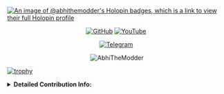 [![An image of @abhithemodder's Holopin badges, which is a link to view their full Holopin profile](https://holopin.me/abhithemodder)](https://holopin.io/@abhithemodder)


<p align="center">
<a href="https://github.com/AbhiTheModder"><img title="GitHub" src="https://img.shields.io/badge/Abhi-TheModder-brightgreen?style=for-the-badge&logo=github"></a>
<a href="https://www.youtube.com/channel/UCtBILuQgvXHPfvOUdcmMS2Q"><img title="YouTube" src="https://img.shields.io/badge/YouTube-Abhi The MØÐÐĒR-red?style=for-the-badge&logo=Youtube"></a>
</p>


<p align="center">
<a href="https://t.me/joinchat/xP-wW-A5mIBmMjY1"><img title="Telegram" src="https://img.shields.io/badge/Telegram-black?style=for-the-badge&logo=Telegram"></a>

<p align="center" >&nbsp;<img src="https://github-readme-stats.vercel.app/api?username=AbhiTheModder&show_icons=true&locale=en" alt="AbhiTheModder" /></p>

[![trophy](https://github-profile-trophy.vercel.app/?username=AbhiTheModder)](https://github.com/ryo-ma/github-profile-trophy)

<details>
    <summary><b>Detailed Contribution Info:</b></summary>
<p align="center"


<img src="https://metrics.lecoq.io/AbhiTheModder?template=classic&isocalendar=1&stars=1&followup=1&people=1&projects=1&activity=1&achievements=1&notable=1&discussions=1&lines=1&repositories=1&gists=1&introduction=1&base.indepth=false&base.hireable=true&repositories=200&repositories.batch=200&repositories.forks=true&repositories.affiliations=owner&isocalendar.duration=half-year&stars.limit=4&followup.sections=repositories&followup.indepth=false&followup.archived=true&people.limit=24&people.identicons=true&people.identicons.hide=false&people.size=28&people.types=followers%2C%20following&people.shuffle=false&projects.limit=4&projects.descriptions=false&activity.limit=5&activity.load=300&activity.days=14&activity.visibility=all&activity.timestamps=false&activity.filter=all&achievements.threshold=C&achievements.secrets=true&achievements.display=detailed&achievements.limit=0&notable.from=organization&notable.repositories=true&notable.indepth=true&notable.types=commit&discussions.categories=true&discussions.categories.limit=0&repositories.pinned=0&introduction.title=true&config.timezone=Asia%2FKolkata&config.twemoji=true" alt="If the image fails to display, please refresh"></img></p></details>



<!---
AbhiTheModder/AbhiTheModder is a ✨ special ✨ repository because its `README.md` (this file) appears on your GitHub profile.
You can click the Preview link to take a look at your changes.
--->
